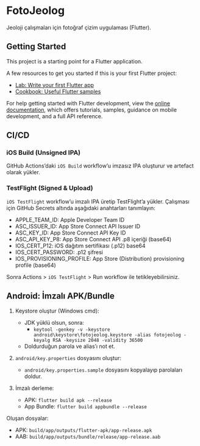 # FotoJeolog

Jeoloji çalışmaları için fotoğraf çizim uygulaması (Flutter).

## Getting Started

This project is a starting point for a Flutter application.

A few resources to get you started if this is your first Flutter project:

- [Lab: Write your first Flutter app](https://docs.flutter.dev/get-started/codelab)
- [Cookbook: Useful Flutter samples](https://docs.flutter.dev/cookbook)

For help getting started with Flutter development, view the
[online documentation](https://docs.flutter.dev/), which offers tutorials,
samples, guidance on mobile development, and a full API reference.

## CI/CD

### iOS Build (Unsigned IPA)
GitHub Actions’daki `iOS Build` workflow’u imzasız IPA oluşturur ve artefact olarak yükler.

### TestFlight (Signed & Upload)
`iOS TestFlight` workflow’u imzalı IPA üretip TestFlight’a yükler. Çalışması için GitHub Secrets altında aşağıdaki anahtarları tanımlayın:

- APPLE_TEAM_ID: Apple Developer Team ID
- ASC_ISSUER_ID: App Store Connect API Issuer ID
- ASC_KEY_ID: App Store Connect API Key ID
- ASC_API_KEY_P8: App Store Connect API .p8 içeriği (base64)
- IOS_CERT_P12: iOS dağıtım sertifikası (.p12) base64
- IOS_CERT_PASSWORD: .p12 şifresi
- IOS_PROVISIONING_PROFILE: App Store (Distribution) provisioning profile (base64)

Sonra Actions > `iOS TestFlight` > Run workflow ile tetikleyebilirsiniz.

## Android: İmzalı APK/Bundle

1) Keystore oluştur (Windows cmd):
	- JDK yüklü olsun, sonra:
	  - `keytool -genkey -v -keystore android\keystore\fotojeolog.keystore -alias fotojeolog -keyalg RSA -keysize 2048 -validity 36500`
	- Doldurduğun parola ve alias’ı not et.

2) `android/key.properties` dosyasını oluştur:
	- `android/key.properties.sample` dosyasını kopyalayıp parolaları doldur.

3) İmzalı derleme:
	- APK: `flutter build apk --release`
	- App Bundle: `flutter build appbundle --release`

Oluşan dosyalar:
 - APK: `build/app/outputs/flutter-apk/app-release.apk`
 - AAB: `build/app/outputs/bundle/release/app-release.aab`

